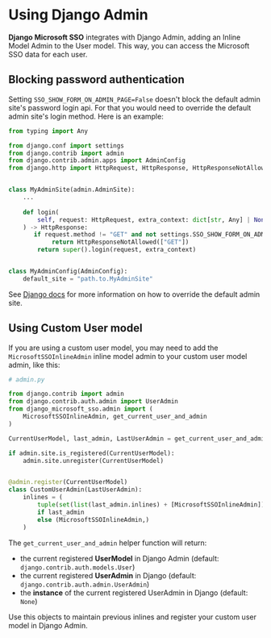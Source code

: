# Using Django Admin

**Django Microsoft SSO** integrates with Django Admin, adding an Inline Model Admin to the User model. This way, you can
access the Microsoft SSO data for each user.

## Blocking password authentication

Setting `SSO_SHOW_FORM_ON_ADMIN_PAGE=False` doesn't block the default admin site's password login api. For that you
would need to override the default admin site's login method. Here is an example:

```python
from typing import Any

from django.conf import settings
from django.contrib import admin
from django.contrib.admin.apps import AdminConfig
from django.http import HttpRequest, HttpResponse, HttpResponseNotAllowed


class MyAdminSite(admin.AdminSite):
    ...
    
    def login(
        self, request: HttpRequest, extra_context: dict[str, Any] | None = None
    ) -> HttpResponse:
       if request.method != "GET" and not settings.SSO_SHOW_FORM_ON_ADMIN_PAGE:
            return HttpResponseNotAllowed(["GET"])
        return super().login(request, extra_context)


class MyAdminConfig(AdminConfig):
    default_site = "path.to.MyAdminSite"
```

See [Django docs](https://docs.djangoproject.com/en/stable/ref/contrib/admin/#overriding-the-default-admin-site)
for more information on how to override the default admin site.


## Using Custom User model

If you are using a custom user model, you may need to add the `MicrosoftSSOInlineAdmin` inline model admin to your custom
user model admin, like this:

```python
# admin.py

from django.contrib import admin
from django.contrib.auth.admin import UserAdmin
from django_microsoft_sso.admin import (
    MicrosoftSSOInlineAdmin, get_current_user_and_admin
)

CurrentUserModel, last_admin, LastUserAdmin = get_current_user_and_admin()

if admin.site.is_registered(CurrentUserModel):
    admin.site.unregister(CurrentUserModel)


@admin.register(CurrentUserModel)
class CustomUserAdmin(LastUserAdmin):
    inlines = (
        tuple(set(list(last_admin.inlines) + [MicrosoftSSOInlineAdmin]))
        if last_admin
        else (MicrosoftSSOInlineAdmin,)
    )
```

The `get_current_user_and_admin` helper function will return:

* the current registered **UserModel** in Django Admin (default: `django.contrib.auth.models.User`)
* the current registered **UserAdmin** in Django (default: `django.contrib.auth.admin.UserAdmin`)
* the **instance** of the current registered UserAdmin in Django (default: `None`)


Use this objects to maintain previous inlines and register your custom user model in Django Admin.
